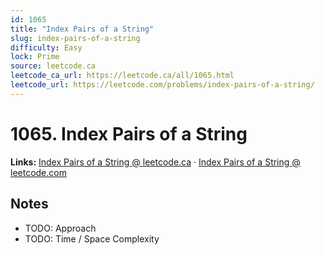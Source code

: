 ```yaml
--- 
id: 1065
title: "Index Pairs of a String"
slug: index-pairs-of-a-string
difficulty: Easy
lock: Prime
source: leetcode.ca
leetcode_ca_url: https://leetcode.ca/all/1065.html
leetcode_url: https://leetcode.com/problems/index-pairs-of-a-string/
---
```


# 1065. Index Pairs of a String

**Links:** [Index Pairs of a String @ leetcode.ca](https://leetcode.ca/all/1065.html) · [Index Pairs of a String @ leetcode.com](https://leetcode.com/problems/index-pairs-of-a-string/)

## Notes
- TODO: Approach
- TODO: Time / Space Complexity
